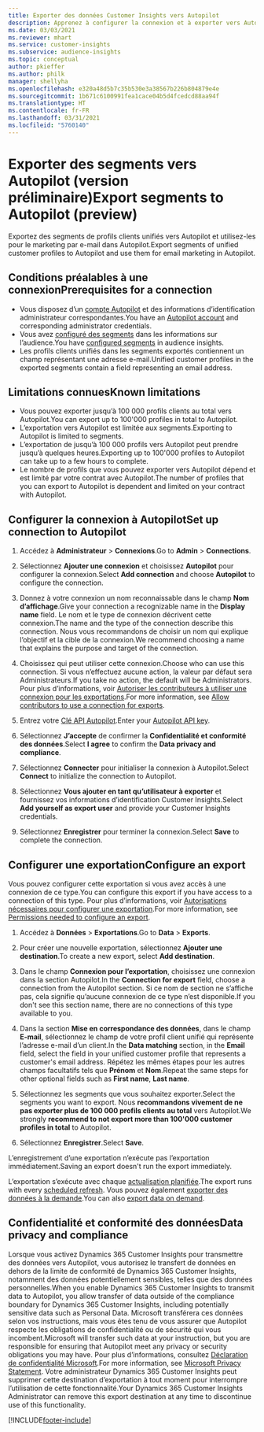 ```yaml
---
title: Exporter des données Customer Insights vers Autopilot
description: Apprenez à configurer la connexion et à exporter vers Autopilot.
ms.date: 03/03/2021
ms.reviewer: mhart
ms.service: customer-insights
ms.subservice: audience-insights
ms.topic: conceptual
author: pkieffer
ms.author: philk
manager: shellyha
ms.openlocfilehash: e320a48d5b7c35b530e3a38567b226b804879e4e
ms.sourcegitcommit: 1b671c6100991fea1cace04b5d4fcedcd88aa94f
ms.translationtype: HT
ms.contentlocale: fr-FR
ms.lasthandoff: 03/31/2021
ms.locfileid: "5760140"
---
```

# <a name="export-segments-to-autopilot-preview"></a><span data-ttu-id="ba6c3-103">Exporter des segments vers Autopilot (version préliminaire)</span><span class="sxs-lookup"><span data-stu-id="ba6c3-103">Export segments to Autopilot (preview)</span></span>

<span data-ttu-id="ba6c3-104">Exportez des segments de profils clients unifiés vers Autopilot et utilisez-les pour le marketing par e-mail dans Autopilot.</span><span class="sxs-lookup"><span data-stu-id="ba6c3-104">Export segments of unified customer profiles to Autopilot and use them for email marketing in Autopilot.</span></span> 

## <a name="prerequisites-for-a-connection"></a><span data-ttu-id="ba6c3-105">Conditions préalables à une connexion</span><span class="sxs-lookup"><span data-stu-id="ba6c3-105">Prerequisites for a connection</span></span>

-   <span data-ttu-id="ba6c3-106">Vous disposez d’un [compte Autopilot](https://www.autopilothq.com/) et des informations d’identification administrateur correspondantes.</span><span class="sxs-lookup"><span data-stu-id="ba6c3-106">You have an [Autopilot account](https://www.autopilothq.com/) and corresponding administrator credentials.</span></span>
-   <span data-ttu-id="ba6c3-107">Vous avez [configuré des segments](segments.md) dans les informations sur l’audience.</span><span class="sxs-lookup"><span data-stu-id="ba6c3-107">You have [configured segments](segments.md) in audience insights.</span></span>
-   <span data-ttu-id="ba6c3-108">Les profils clients unifiés dans les segments exportés contiennent un champ représentant une adresse e-mail.</span><span class="sxs-lookup"><span data-stu-id="ba6c3-108">Unified customer profiles in the exported segments contain a field representing an email address.</span></span>

## <a name="known-limitations"></a><span data-ttu-id="ba6c3-109">Limitations connues</span><span class="sxs-lookup"><span data-stu-id="ba6c3-109">Known limitations</span></span>

- <span data-ttu-id="ba6c3-110">Vous pouvez exporter jusqu’à 100 000 profils clients au total vers Autopilot.</span><span class="sxs-lookup"><span data-stu-id="ba6c3-110">You can export up to 100'000 profiles in total to Autopilot.</span></span>
- <span data-ttu-id="ba6c3-111">L’exportation vers Autopilot est limitée aux segments.</span><span class="sxs-lookup"><span data-stu-id="ba6c3-111">Exporting to Autopilot is limited to segments.</span></span>
- <span data-ttu-id="ba6c3-112">L’exportation de jusqu’à 100 000 profils vers Autopilot peut prendre jusqu’à quelques heures.</span><span class="sxs-lookup"><span data-stu-id="ba6c3-112">Exporting up to 100'000 profiles to Autopilot can take up to a few hours to complete.</span></span> 
- <span data-ttu-id="ba6c3-113">Le nombre de profils que vous pouvez exporter vers Autopilot dépend et est limité par votre contrat avec Autopilot.</span><span class="sxs-lookup"><span data-stu-id="ba6c3-113">The number of profiles that you can export to Autopilot is dependent and limited on your contract with Autopilot.</span></span>

## <a name="set-up-connection-to-autopilot"></a><span data-ttu-id="ba6c3-114">Configurer la connexion à Autopilot</span><span class="sxs-lookup"><span data-stu-id="ba6c3-114">Set up connection to Autopilot</span></span>

1. <span data-ttu-id="ba6c3-115">Accédez à **Administrateur** > **Connexions**.</span><span class="sxs-lookup"><span data-stu-id="ba6c3-115">Go to **Admin** > **Connections**.</span></span>

1. <span data-ttu-id="ba6c3-116">Sélectionnez **Ajouter une connexion** et choisissez **Autopilot** pour configurer la connexion.</span><span class="sxs-lookup"><span data-stu-id="ba6c3-116">Select **Add connection** and choose **Autopilot** to configure the connection.</span></span>

1. <span data-ttu-id="ba6c3-117">Donnez à votre connexion un nom reconnaissable dans le champ **Nom d’affichage**.</span><span class="sxs-lookup"><span data-stu-id="ba6c3-117">Give your connection a recognizable name in the **Display name** field.</span></span> <span data-ttu-id="ba6c3-118">Le nom et le type de connexion décrivent cette connexion.</span><span class="sxs-lookup"><span data-stu-id="ba6c3-118">The name and the type of the connection describe this connection.</span></span> <span data-ttu-id="ba6c3-119">Nous vous recommandons de choisir un nom qui explique l’objectif et la cible de la connexion.</span><span class="sxs-lookup"><span data-stu-id="ba6c3-119">We recommend choosing a name that explains the purpose and target of the connection.</span></span>

1. <span data-ttu-id="ba6c3-120">Choisissez qui peut utiliser cette connexion.</span><span class="sxs-lookup"><span data-stu-id="ba6c3-120">Choose who can use this connection.</span></span> <span data-ttu-id="ba6c3-121">Si vous n’effectuez aucune action, la valeur par défaut sera Administrateurs.</span><span class="sxs-lookup"><span data-stu-id="ba6c3-121">If you take no action, the default will be Administrators.</span></span> <span data-ttu-id="ba6c3-122">Pour plus d’informations, voir [Autoriser les contributeurs à utiliser une connexion pour les exportations](connections.md#allow-contributors-to-use-a-connection-for-exports).</span><span class="sxs-lookup"><span data-stu-id="ba6c3-122">For more information, see [Allow contributors to use a connection for exports](connections.md#allow-contributors-to-use-a-connection-for-exports).</span></span>

3. <span data-ttu-id="ba6c3-123">Entrez votre [Clé API Autopilot](https://autopilot.docs.apiary.io/#).</span><span class="sxs-lookup"><span data-stu-id="ba6c3-123">Enter your [Autopilot API key](https://autopilot.docs.apiary.io/#).</span></span>

1. <span data-ttu-id="ba6c3-124">Sélectionnez **J’accepte** de confirmer la **Confidentialité et conformité des données**.</span><span class="sxs-lookup"><span data-stu-id="ba6c3-124">Select **I agree** to confirm the **Data privacy and compliance**.</span></span>

1. <span data-ttu-id="ba6c3-125">Sélectionnez **Connecter** pour initialiser la connexion à Autopilot.</span><span class="sxs-lookup"><span data-stu-id="ba6c3-125">Select **Connect** to initialize the connection to Autopilot.</span></span>

1. <span data-ttu-id="ba6c3-126">Sélectionnez **Vous ajouter en tant qu’utilisateur à exporter** et fournissez vos informations d’identification Customer Insights.</span><span class="sxs-lookup"><span data-stu-id="ba6c3-126">Select **Add yourself as export user** and provide your Customer Insights credentials.</span></span>

1. <span data-ttu-id="ba6c3-127">Sélectionnez **Enregistrer** pour terminer la connexion.</span><span class="sxs-lookup"><span data-stu-id="ba6c3-127">Select **Save** to complete the connection.</span></span>

## <a name="configure-an-export"></a><span data-ttu-id="ba6c3-128">Configurer une exportation</span><span class="sxs-lookup"><span data-stu-id="ba6c3-128">Configure an export</span></span>

<span data-ttu-id="ba6c3-129">Vous pouvez configurer cette exportation si vous avez accès à une connexion de ce type.</span><span class="sxs-lookup"><span data-stu-id="ba6c3-129">You can configure this export if you have access to a connection of this type.</span></span> <span data-ttu-id="ba6c3-130">Pour plus d’informations, voir [Autorisations nécessaires pour configurer une exportation](export-destinations.md#set-up-a-new-export).</span><span class="sxs-lookup"><span data-stu-id="ba6c3-130">For more information, see [Permissions needed to configure an export](export-destinations.md#set-up-a-new-export).</span></span>

1. <span data-ttu-id="ba6c3-131">Accédez à **Données** > **Exportations**.</span><span class="sxs-lookup"><span data-stu-id="ba6c3-131">Go to **Data** > **Exports**.</span></span>

1. <span data-ttu-id="ba6c3-132">Pour créer une nouvelle exportation, sélectionnez **Ajouter une destination**.</span><span class="sxs-lookup"><span data-stu-id="ba6c3-132">To create a new export, select **Add destination**.</span></span>

1. <span data-ttu-id="ba6c3-133">Dans le champ **Connexion pour l’exportation**, choisissez une connexion dans la section Autopilot.</span><span class="sxs-lookup"><span data-stu-id="ba6c3-133">In the **Connection for export** field, choose a connection from the Autopilot section.</span></span> <span data-ttu-id="ba6c3-134">Si ce nom de section ne s’affiche pas, cela signifie qu’aucune connexion de ce type n’est disponible.</span><span class="sxs-lookup"><span data-stu-id="ba6c3-134">If you don't see this section name, there are no connections of this type available to you.</span></span>

3. <span data-ttu-id="ba6c3-135">Dans la section **Mise en correspondance des données**, dans le champ **E-mail**, sélectionnez le champ de votre profil client unifié qui représente l’adresse e-mail d’un client.</span><span class="sxs-lookup"><span data-stu-id="ba6c3-135">In the **Data matching** section, in the **Email** field, select the field in your unified customer profile that represents a customer's email address.</span></span> <span data-ttu-id="ba6c3-136">Répétez les mêmes étapes pour les autres champs facultatifs tels que **Prénom** et **Nom**.</span><span class="sxs-lookup"><span data-stu-id="ba6c3-136">Repeat the same steps for other optional fields such as **First name**, **Last name**.</span></span>

1. <span data-ttu-id="ba6c3-137">Sélectionnez les segments que vous souhaitez exporter.</span><span class="sxs-lookup"><span data-stu-id="ba6c3-137">Select the segments you want to export.</span></span> <span data-ttu-id="ba6c3-138">Nous **recommandons vivement de ne pas exporter plus de 100 000 profils clients au total** vers Autopilot.</span><span class="sxs-lookup"><span data-stu-id="ba6c3-138">We strongly **recommend to not export more than 100'000 customer profiles in total** to Autopilot.</span></span> 

1. <span data-ttu-id="ba6c3-139">Sélectionnez **Enregistrer**.</span><span class="sxs-lookup"><span data-stu-id="ba6c3-139">Select **Save**.</span></span>

<span data-ttu-id="ba6c3-140">L’enregistrement d’une exportation n’exécute pas l’exportation immédiatement.</span><span class="sxs-lookup"><span data-stu-id="ba6c3-140">Saving an export doesn't run the export immediately.</span></span>

<span data-ttu-id="ba6c3-141">L’exportation s’exécute avec chaque [actualisation planifiée](system.md#schedule-tab).</span><span class="sxs-lookup"><span data-stu-id="ba6c3-141">The export runs with every [scheduled refresh](system.md#schedule-tab).</span></span> <span data-ttu-id="ba6c3-142">Vous pouvez également [exporter des données à la demande](export-destinations.md#run-exports-on-demand).</span><span class="sxs-lookup"><span data-stu-id="ba6c3-142">You can also [export data on demand](export-destinations.md#run-exports-on-demand).</span></span> 

## <a name="data-privacy-and-compliance"></a><span data-ttu-id="ba6c3-143">Confidentialité et conformité des données</span><span class="sxs-lookup"><span data-stu-id="ba6c3-143">Data privacy and compliance</span></span>

<span data-ttu-id="ba6c3-144">Lorsque vous activez Dynamics 365 Customer Insights pour transmettre des données vers Autopilot, vous autorisez le transfert de données en dehors de la limite de conformité de Dynamics 365 Customer Insights, notamment des données potentiellement sensibles, telles que des données personnelles.</span><span class="sxs-lookup"><span data-stu-id="ba6c3-144">When you enable Dynamics 365 Customer Insights to transmit data to Autopilot, you allow transfer of data outside of the compliance boundary for Dynamics 365 Customer Insights, including potentially sensitive data such as Personal Data.</span></span> <span data-ttu-id="ba6c3-145">Microsoft transférera ces données selon vos instructions, mais vous êtes tenu de vous assurer que Autopilot respecte les obligations de confidentialité ou de sécurité qui vous incombent.</span><span class="sxs-lookup"><span data-stu-id="ba6c3-145">Microsoft will transfer such data at your instruction, but you are responsible for ensuring that Autopilot meet any privacy or security obligations you may have.</span></span> <span data-ttu-id="ba6c3-146">Pour plus d’informations, consultez [Déclaration de confidentialité Microsoft](https://go.microsoft.com/fwlink/?linkid=396732).</span><span class="sxs-lookup"><span data-stu-id="ba6c3-146">For more information, see [Microsoft Privacy Statement](https://go.microsoft.com/fwlink/?linkid=396732).</span></span>
<span data-ttu-id="ba6c3-147">Votre administrateur Dynamics 365 Customer Insights peut supprimer cette destination d’exportation à tout moment pour interrompre l’utilisation de cette fonctionnalité.</span><span class="sxs-lookup"><span data-stu-id="ba6c3-147">Your Dynamics 365 Customer Insights Administrator can remove this export destination at any time to discontinue use of this functionality.</span></span>


[!INCLUDE[footer-include](../includes/footer-banner.md)]
